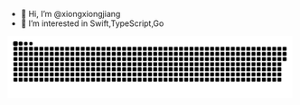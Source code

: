 - 👋 Hi, I’m @xiongxiongjiang
- 👀 I’m interested in Swift,TypeScript,Go
<!-- - 🌱 I’m currently learning ... -->
<!-- - 💞️ I’m looking to collaborate on ... -->

![GitHub-contributions](https://github.com/xiongxiongjiang/snk/blob/output/github-contribution-grid-snake.svg)
